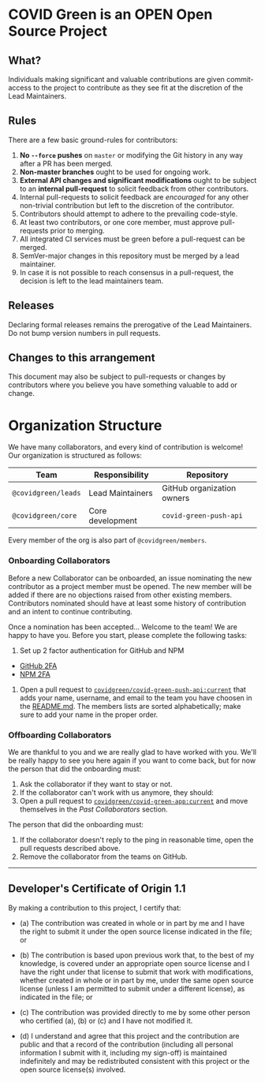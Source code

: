 # COVID Green is an OPEN Open Source Project

## What?

Individuals making significant and valuable contributions are given commit-access to the project to contribute as they see fit at the discretion of the Lead Maintainers.

## Rules

There are a few basic ground-rules for contributors:

1. **No `--force` pushes** on `master` or modifying the Git history in any way after a PR has been merged.
1. **Non-master branches** ought to be used for ongoing work.
1. **External API changes and significant modifications** ought to be subject to an **internal pull-request** to solicit feedback from other contributors.
1. Internal pull-requests to solicit feedback are *encouraged* for any other non-trivial contribution but left to the discretion of the contributor.
1. Contributors should attempt to adhere to the prevailing code-style.
1. At least two contributors, or one core member, must approve pull-requests prior to merging.
1. All integrated CI services must be green before a pull-request can be merged.
1. SemVer-major changes in this repository must be merged by a lead maintainer.
1. In case it is not possible to reach consensus in a pull-request, the decision is left to the lead maintainers team.

## Releases

Declaring formal releases remains the prerogative of the Lead Maintainers. Do not bump version numbers in pull requests.

## Changes to this arrangement

This document may also be subject to pull-requests or changes by contributors where you believe you have something valuable to add or change.

# Organization Structure

We have many collaborators, and every kind of contribution is welcome! Our organization is structured as follows:

|  Team | Responsibility  |  Repository |
|---|---|---|
| `@covidgreen/leads` | Lead Maintainers | GitHub organization owners |
| `@covidgreen/core`  |  Core development  |  `covid-green-push-api` |

Every member of the org is also part of `@covidgreen/members`.

### Onboarding Collaborators

Before a new Collaborator can be onboarded, an issue nominating the new contributor as a project member must be opened. The new member will be added if there are no objections raised from other existing members. Contributors nominated should have at least some history of contribution and an intent to continue contributing.

Once a nomination has been accepted... Welcome to the team! We are happy to have you. Before you start, please complete the following tasks:
1. Set up 2 factor authentication for GitHub and NPM
  - [GitHub 2FA](https://help.github.com/en/articles/securing-your-account-with-two-factor-authentication-2fa)
  - [NPM 2FA](https://docs.npmjs.com/about-two-factor-authentication)
1. Open a pull request to [`covidgreen/covid-green-push-api:current`](https://github.com/covidgreen/covid-green-push-api/pulls) that adds your name, username, and email to the team you have choosen in the [README.md](./README.md). The members lists are sorted alphabetically; make sure to add your name in the proper order.

### Offboarding Collaborators

We are thankful to you and we are really glad to have worked with you.
We'll be really happy to see you here again if you want to come back, but for now the person that did the onboarding must:
1. Ask the collaborator if they want to stay or not.
1. If the collaborator can't work with us anymore, they should:
  1. Open a pull request to [`covidgreen/covid-green-app:current`](https://github.com/covidgreen/covid-green-push-api/pulls) and move themselves in the *Past Collaborators* section.

The person that did the onboarding must:
1. If the collaborator doesn't reply to the ping in reasonable time, open the pull requests described above.
1. Remove the collaborator from the teams on GitHub.
-----------------------------------------

<a id="developers-certificate-of-origin"></a>
## Developer's Certificate of Origin 1.1

By making a contribution to this project, I certify that:

* (a) The contribution was created in whole or in part by me and I
  have the right to submit it under the open source license
  indicated in the file; or

* (b) The contribution is based upon previous work that, to the best
  of my knowledge, is covered under an appropriate open source
  license and I have the right under that license to submit that
  work with modifications, whether created in whole or in part
  by me, under the same open source license (unless I am
  permitted to submit under a different license), as indicated
  in the file; or

* (c) The contribution was provided directly to me by some other
  person who certified (a), (b) or (c) and I have not modified
  it.

* (d) I understand and agree that this project and the contribution
  are public and that a record of the contribution (including all
  personal information I submit with it, including my sign-off) is
  maintained indefinitely and may be redistributed consistent with
  this project or the open source license(s) involved.
